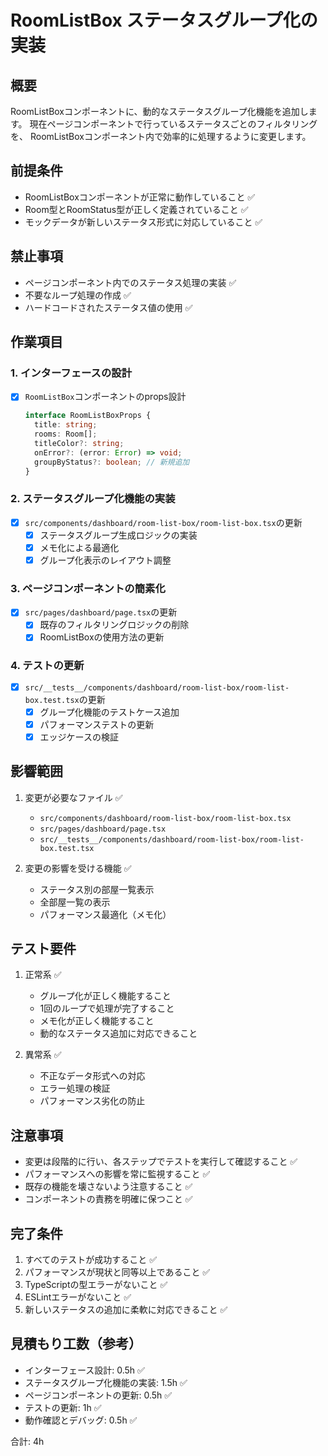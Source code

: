 # RoomListBox ステータスグループ化の実装

## 概要
RoomListBoxコンポーネントに、動的なステータスグループ化機能を追加します。
現在ページコンポーネントで行っているステータスごとのフィルタリングを、
RoomListBoxコンポーネント内で効率的に処理するように変更します。

## 前提条件
- RoomListBoxコンポーネントが正常に動作していること ✅
- Room型とRoomStatus型が正しく定義されていること ✅
- モックデータが新しいステータス形式に対応していること ✅

## 禁止事項
- ページコンポーネント内でのステータス処理の実装 ✅
- 不要なループ処理の作成 ✅
- ハードコードされたステータス値の使用 ✅

## 作業項目

### 1. インターフェースの設計
- [x] `RoomListBox`コンポーネントのprops設計
  ```typescript
  interface RoomListBoxProps {
    title: string;
    rooms: Room[];
    titleColor?: string;
    onError?: (error: Error) => void;
    groupByStatus?: boolean; // 新規追加
  }
  ```

### 2. ステータスグループ化機能の実装
- [x] `src/components/dashboard/room-list-box/room-list-box.tsx`の更新
  - [x] ステータスグループ生成ロジックの実装
  - [x] メモ化による最適化
  - [x] グループ化表示のレイアウト調整

### 3. ページコンポーネントの簡素化
- [x] `src/pages/dashboard/page.tsx`の更新
  - [x] 既存のフィルタリングロジックの削除
  - [x] RoomListBoxの使用方法の更新

### 4. テストの更新
- [x] `src/__tests__/components/dashboard/room-list-box/room-list-box.test.tsx`の更新
  - [x] グループ化機能のテストケース追加
  - [x] パフォーマンステストの更新
  - [x] エッジケースの検証

## 影響範囲
1. 変更が必要なファイル ✅
   - `src/components/dashboard/room-list-box/room-list-box.tsx`
   - `src/pages/dashboard/page.tsx`
   - `src/__tests__/components/dashboard/room-list-box/room-list-box.test.tsx`

2. 変更の影響を受ける機能 ✅
   - ステータス別の部屋一覧表示
   - 全部屋一覧の表示
   - パフォーマンス最適化（メモ化）

## テスト要件
1. 正常系 ✅
   - グループ化が正しく機能すること
   - 1回のループで処理が完了すること
   - メモ化が正しく機能すること
   - 動的なステータス追加に対応できること

2. 異常系 ✅
   - 不正なデータ形式への対応
   - エラー処理の検証
   - パフォーマンス劣化の防止

## 注意事項
- 変更は段階的に行い、各ステップでテストを実行して確認すること ✅
- パフォーマンスへの影響を常に監視すること ✅
- 既存の機能を壊さないよう注意すること ✅
- コンポーネントの責務を明確に保つこと ✅

## 完了条件
1. すべてのテストが成功すること ✅
2. パフォーマンスが現状と同等以上であること ✅
3. TypeScriptの型エラーがないこと ✅
4. ESLintエラーがないこと ✅
5. 新しいステータスの追加に柔軟に対応できること ✅

## 見積もり工数（参考）
- インターフェース設計: 0.5h ✅
- ステータスグループ化機能の実装: 1.5h ✅
- ページコンポーネントの更新: 0.5h ✅
- テストの更新: 1h ✅
- 動作確認とデバッグ: 0.5h ✅

合計: 4h 
